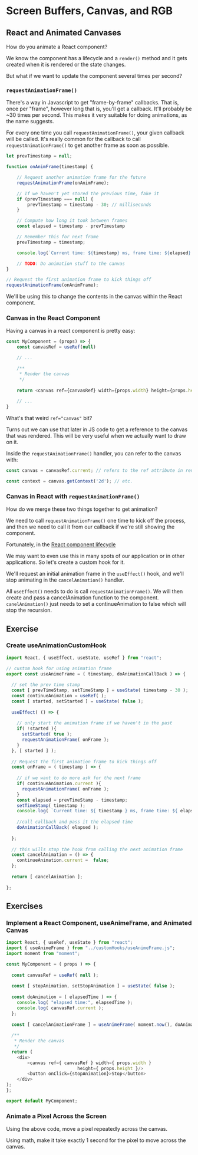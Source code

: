 # Screen Buffers, Canvas, and RGB

## React and Animated Canvases

How do you animate a React component?

We know the component has a lifecycle and a `render()` method and it gets
created when it is rendered or the state changes.

But what if we want to update the component several times per second?

### `requestAnimationFrame()`

There's a way in Javascript to get "frame-by-frame" callbacks. That is, once per
"frame", however long that is, you'll get a callback. It'll probably be ~30
times per second. This makes it very suitable for doing animations, as the name
suggests.

For every one time you call `requestAnimationFrame()`, your given callback will
be called. It's really common for the callback to call `requestAnimationFrame()`
to get another frame as soon as possible.

```javascript
let prevTimestamp = null;

function onAnimFrame(timestamp) {

    // Request another animation frame for the future
    requestAnimationFrame(onAnimFrame);

    // If we haven't yet stored the previous time, fake it
    if (prevTimestamp === null) {
        prevTimestamp = timestamp - 30; // milliseconds
    }

    // Compute how long it took between frames
    const elapsed = timestamp - prevTimestamp

    // Remember this for next frame
    prevTimestamp = timestamp;

    console.log(`Current time: ${timestamp} ms, frame time: ${elapsed} ms`);

    // TODO: Do animation stuff to the canvas
}

// Request the first animation frame to kick things off
requestAnimationFrame(onAnimFrame);
```

We'll be using this to change the contents in the canvas within the React
component.


### Canvas in the React Component

Having a canvas in a react component is pretty easy:

```javascript
const MyComponent = (props) => {
    const canvasRef = useRef(null)

    // ...

    /**
     * Render the canvas
     */
    
    return <canvas ref={canvasRef} width={props.width} height={props.height} />
    
    // ...
}
```

What's that weird `ref="canvas"` bit?

Turns out we can use that later in JS code to get a reference to the canvas that
was rendered. This will be very useful when we actually want to draw on it.

Inside the `requestAnimationFrame()` handler, you can refer to the canvas with:

```javascript
const canvas = canvasRef.current; // refers to the ref attribute in render()

const context = canvas.getContext('2d'); // etc.
```


### Canvas in React with `requestAnimationFrame()`

How do we merge these two things together to get animation?

We need to call `requestAnimationFrame()` one time to kick off the process, and
then we need to call it from our callback if we're still showing the component.

Fortunately, in the [React component
lifecycle](https://reactjs.org/docs/react-component.html)

We may want to even use this in many spots of our application or in other
 applications. So let's create a custom hook for it.

We'll request an initial animation frame in the `useEffect()` hook,
and we'll stop animating in the `cancelAnimation()` handler.

All `useEffect()` needs to do is call `requestAnimationFrame()`. We will then
 create and pass a cancelAnimation function to the component.
`canelAnimation()` just needs to set a continueAnimation to false which will
 stop the recursion.
 
## Exercise
### Create useAnimationCustomHook 
```javascript
import React, { useEffect, useState, useRef } from "react";

// custom hook for using animation frame
export const useAnimeFrame = ( timestamp, doAnimationCallBack ) => {
  
  // set the prev time stamp
  const [ prevTimeStamp, setTimeStamp ] = useState( timestamp - 30 );
  const continueAnimation = useRef( );
  const [ started, setStarted ] = useState( false );
  
  useEffect( () => {
    
    // only start the animation frame if we haven't in the past
    if( !started ){
      setStarted( true );
      requestAnimationFrame( onFrame );
    }
  }, [ started ] );
  
  // Request the first animation frame to kick things off
  const onFrame = ( timestamp ) => {
    
    // if we want to do more ask for the next frame
    if( continueAnimation.current ){
      requestAnimationFrame( onFrame );
    }
    const elapsed = prevTimeStamp - timestamp;
    setTimeStamp( timestamp );
    console.log( `Current time: ${ timestamp } ms, frame time: ${ elapsed } ms` );
    
    //call callback and pass it the elapsed time
    doAnimationCallBack( elapsed );
    
  };
  
  // this wills stop the hook from calling the next animation frame
  const cancelAnimation = () => {
    continueAnimation.current =  false;
  };
  
  return [ cancelAnimation ];
  
};
```

## Exercises

### Implement a React Component, useAnimeFrame, and Animated Canvas

```javascript
import React, { useRef, useState } from "react";
import { useAnimeFrame } from "../customHooks/useAnimeFrame.js";
import moment from "moment";

const MyComponent = ( props ) => {
  
  const canvasRef = useRef( null );
  
  const [ stopAnimation, setStopAnimation ] = useState( false );
  
  const doAnimation = ( elapsedTime ) => {
    console.log( "elapsed time:", elapsedTime );
    console.log( canvasRef.current );
  };
  
  const [ cancelAnimationFrame ] = useAnimeFrame( moment.now(), doAnimation );
  
  /**
   * Render the canvas
   */
  return ( 
    <div>
        <canvas ref={ canvasRef } width={ props.width }
                           height={ props.height }/> 
        <button onClick={stopAnimation}>Stop</button>
    </div>
);
};

export default MyComponent;
```

### Animate a Pixel Across the Screen

Using the above code, move a pixel repeatedly across the canvas.

Using math, make it take exactly 1 second for the pixel to move across the canvas.
